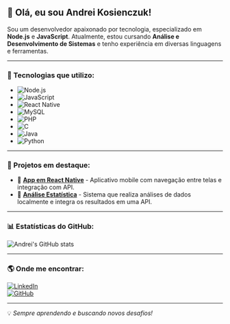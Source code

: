 ## 👋 Olá, eu sou **Andrei Kosienczuk**!

Sou um desenvolvedor apaixonado por tecnologia, especializado em **Node.js** e **JavaScript**. Atualmente, estou cursando **Análise e Desenvolvimento de Sistemas** e tenho experiência em diversas linguagens e ferramentas.

---

### 🚀 Tecnologias que utilizo:

- ![Node.js](https://img.shields.io/badge/Node.js-339933?style=for-the-badge&logo=nodedotjs&logoColor=white)
- ![JavaScript](https://img.shields.io/badge/JavaScript-F7DF1E?style=for-the-badge&logo=javascript&logoColor=black)
- ![React Native](https://img.shields.io/badge/React%20Native-61DAFB?style=for-the-badge&logo=react&logoColor=black)
- ![MySQL](https://img.shields.io/badge/MySQL-4479A1?style=for-the-badge&logo=mysql&logoColor=white)
- ![PHP](https://img.shields.io/badge/PHP-777BB4?style=for-the-badge&logo=php&logoColor=white)
- ![C](https://img.shields.io/badge/C-00599C?style=for-the-badge&logo=c&logoColor=white)
- ![Java](https://img.shields.io/badge/Java-007396?style=for-the-badge&logo=java&logoColor=white)
- ![Python](https://img.shields.io/badge/Python-3776AB?style=for-the-badge&logo=python&logoColor=white)

---

### 📌 Projetos em destaque:

- 🔹 **[App em React Native](#)** - Aplicativo mobile com navegação entre telas e integração com API.
- 🔹 **[Análise Estatística](#)** - Sistema que realiza análises de dados localmente e integra os resultados em uma API.

---

### 📊 Estatísticas do GitHub:

![Andrei's GitHub stats](https://github-readme-stats.vercel.app/api?username=kosienczuk&show_icons=true&theme=dark&title_color=32CD32&text_color=FFFFFF&icon_color=32CD32&bg_color=000000)

---

### 🌎 Onde me encontrar:

[![LinkedIn](https://img.shields.io/badge/LinkedIn-0077B5?style=for-the-badge&logo=linkedin&logoColor=white)](https://www.linkedin.com/in/andrei-kosienczuk/)  
[![GitHub](https://img.shields.io/badge/GitHub-181717?style=for-the-badge&logo=github&logoColor=white)](https://github.com/kosienczuk)

---

💡 *Sempre aprendendo e buscando novos desafios!*
